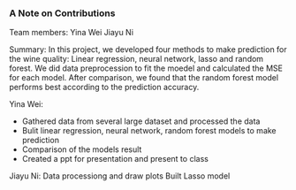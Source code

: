 ### A Note on Contributions



Team members: Yina Wei  Jiayu Ni

Summary: In this project, we developed four methods to make prediction for the wine quality: Linear regression, neural network, lasso and random forest. We did data preprocession to fit the moedel and calculated the MSE for each model. After comparison, we found that the random forest model performs best according to the prediction accuracy.

Yina Wei:
+ Gathered data from several large dataset and processed the data
+ Bulit linear regression, neural network, random forest models to make prediction
+ Comparison of the models result
+ Created a ppt for presentation and present to class

Jiayu Ni:
Data processiong and draw plots
Built Lasso model

